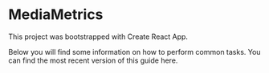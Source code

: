 # MediaMetrics

This project was bootstrapped with Create React App.

Below you will find some information on how to perform common tasks.
You can find the most recent version of this guide here.
